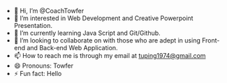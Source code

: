 - 👋 Hi, I’m @CoachTowfer
- 👀 I’m interested in Web Development and Creative Powerpoint Presentation.
- 🌱 I’m currently learning Java Script and Git/Github.
- 💞️ I’m looking to collaborate on with those who are adept in using Front-end and Back-end Web Application.
- 📫 How to reach me is through my email at tuping1974@gmail.com
- 😄 Pronouns: Towfer
- ⚡ Fun fact: Hello

<!---
CoachTowfer/CoachTowfer is a ✨ special ✨ repository because its `README.md` (this file) appears on your GitHub profile.
You can click the Preview link to take a look at your changes.
--->
